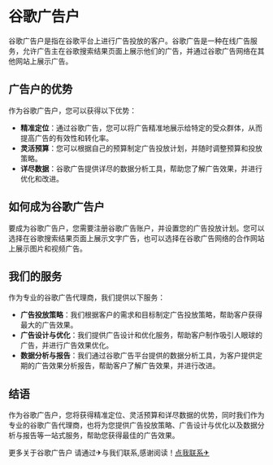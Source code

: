 # 谷歌广告户

谷歌广告户是指在谷歌平台上进行广告投放的客户。谷歌广告是一种在线广告服务，允许广告主在谷歌搜索结果页面上展示他们的广告，并通过谷歌广告网络在其他网站上展示广告。

## 广告户的优势

作为谷歌广告户，您可以获得以下优势：

- **精准定位**：通过谷歌广告，您可以将广告精准地展示给特定的受众群体，从而提高广告的有效性和转化率。
- **灵活预算**：您可以根据自己的预算制定广告投放计划，并随时调整预算和投放策略。
- **详尽数据**：谷歌广告提供详尽的数据分析工具，帮助您了解广告效果，并进行优化和改进。

## 如何成为谷歌广告户

要成为谷歌广告户，您需要注册谷歌广告账户，并设置您的广告投放计划。您可以选择在谷歌搜索结果页面上展示文字广告，也可以选择在谷歌广告网络的合作网站上展示图片和视频广告。

## 我们的服务

作为专业的谷歌广告代理商，我们提供以下服务：

- **广告投放策略**：我们根据客户的需求和目标制定广告投放策略，帮助客户获得最大的广告效果。
- **广告设计与优化**：我们提供广告设计和优化服务，帮助客户制作吸引人眼球的广告，并进行广告效果优化。
- **数据分析与报告**：我们通过谷歌广告平台提供的数据分析工具，为客户提供定期的广告效果分析报告，帮助客户了解广告效果，并进行改进。

## 结语

作为谷歌广告户，您将获得精准定位、灵活预算和详尽数据的优势，同时我们作为专业的谷歌广告代理商，也将为您提供广告投放策略、广告设计与优化以及数据分析与报告等一站式服务，帮助您获得最佳的广告效果。

更多关于谷歌广告户 请通过✈与我们联系,感谢阅读！[点我联系✈](https://www.k02.cc)
